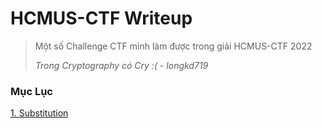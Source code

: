 # HCMUS-CTF Writeup
> Một số Challenge CTF mình làm được trong giải HCMUS-CTF 2022
> 
> *Trong Cryptography có Cry :( - longkd719*

### **Mục Lục**

[1. Substitution](https://github.com/longkd719/Writeups/blob/main/2022/HCMUS-CTF/1.%20Substitution/readme.md)
